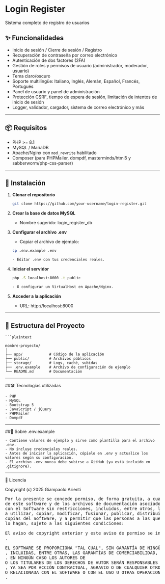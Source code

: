 # Login Register

Sistema completo de registro de usuarios

## ✨ Funcionalidades

- Inicio de sesión / Cierre de sesión / Registro
- Recuperación de contraseña por correo electrónico
- Autenticación de dos factores (2FA)
- Gestión de roles y permisos de usuario (administrador, moderador, usuario)
- Tema claro/oscuro
- Soporte multilingüe: Italiano, Inglés, Alemán, Español, Francés, Portugués
- Panel de usuario y panel de administración
- Protección CSRF, tiempo de espera de sesión, limitación de intentos de inicio de sesión
- Logger, validador, cargador, sistema de correo electrónico y más

---

## 📦 Requisitos

- PHP >= 8.1
- MySQL / MariaDB
- Apache/Nginx con `mod_rewrite` habilitado
- Composer (para PHPMailer, dompdf, masterminds/html5 y sabberworm/php-css-parser)

---

## 🚀 Instalación

1. **Clonar el repositorio**
   ```bash
   git clone https://github.com/your-username/login-register.git
   
2. **Crear la base de datos MySQL**
	
	- Nombre sugerido: login_register_db
	
3. **Configurar el archivo .env**
	
	- Copiar el archivo de ejemplo:
	
	```bash
	cp .env.example .env

	- Editar .env con tus credenciales reales.
	
4. **Iniciar el servidor**
	
	```bash
	php -S localhost:8000 -t public

	- O configurar un VirtualHost en Apache/Nginx.
	
5. **Acceder a la aplicación**

	 - URL: http://localhost:8000

---

## 📄 Estructura del Proyecto

	```plaintext

	nombre-proyecto/
	│
	├── app/            # Código de la aplicación
	├── public/         # Archivos públicos
	├── storage/        # Logs, caché, subidas
	├── .env.example    # Archivo de configuración de ejemplo
	└── README.md       # Documentación


---

##🛠 Tecnologías utilizadas

	- PHP
	- MySQL
	- Bootstrap 5
	- JavaScript / jQuery
	- PHPMailer
	- Dompdf

---

##📄 Sobre .env.example

	- Contiene valores de ejemplo y sirve como plantilla para el archivo .env.
	- No incluye credenciales reales.
	- Antes de iniciar la aplicación, cópielo en .env y actualice los valores según su configuración.
	- El archivo .env nunca debe subirse a GitHub (ya está incluido en .gitignore).

---

🧾 Licencia

Copyright (c) 2025 Giampaolo Arienti

<pre>Por la presente se concede permiso, de forma gratuita, a cualquier persona que obtenga una copia
de este software y de los archivos de documentación asociados (el "Software"), para tratar
con el Software sin restricciones, incluidos, entre otros, los derechos
a utilizar, copiar, modificar, fusionar, publicar, distribuir, sublicenciar y/o vender
copias del Software, y a permitir que las personas a las que se proporcione el Software
lo hagan, sujeto a las siguientes condiciones:

El aviso de copyright anterior y este aviso de permiso se incluirán en todas las copias o partes sustanciales del Software de
.

EL SOFTWARE SE PROPORCIONA "TAL CUAL", SIN GARANTÍA DE NINGÚN TIPO, EXPRESA O IMPLÍCITA
, INCLUIDAS, ENTRE OTRAS, LAS GARANTÍAS DE COMERCIABILIDAD, IDONEIDAD PARA UN FIN DETERMINADO Y NO INFRACCIÓN DE
. EN NINGÚN CASO LOS AUTORES DE
O LOS TITULARES DE LOS DERECHOS DE AUTOR SERÁN RESPONSABLES DE NINGUNA RECLAMACIÓN, DAÑO U OTRA RESPONSABILIDAD DE
, YA SEA POR ACCIÓN CONTRACTUAL, AGRAVIO O DE CUALQUIER OTRO TIPO, DERIVADA DE,
O RELACIONADA CON EL SOFTWARE O CON EL USO U OTRAS OPERACIONES CON EL SOFTWARE
.</pre>